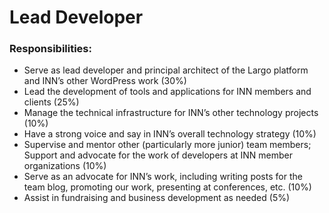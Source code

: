 # Lead Developer

### Responsibilities:

-  Serve as lead developer and principal architect of the Largo platform and INN’s other WordPress work (30%)
-  Lead the development of tools and applications for INN members and clients (25%)
-  Manage the technical infrastructure for INN’s other technology projects (10%)
-  Have a strong voice and say in INN’s overall technology strategy (10%)
-  Supervise and mentor other (particularly more junior) team members; Support and advocate for the work of developers at INN member organizations (10%)
-  Serve as an advocate for INN’s work, including writing posts for the team blog, promoting our work, presenting at conferences, etc. (10%)
-  Assist in fundraising and business development as needed (5%)


